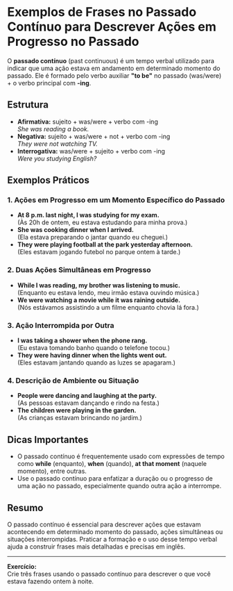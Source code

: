 
# Exemplos de Frases no Passado Contínuo para Descrever Ações em Progresso no Passado

O **passado contínuo** (past continuous) é um tempo verbal utilizado para indicar que uma ação estava em andamento em determinado momento do passado. Ele é formado pelo verbo auxiliar **"to be"** no passado (was/were) + o verbo principal com **-ing**.

## Estrutura

- **Afirmativa:** sujeito + was/were + verbo com -ing  
  _She was reading a book._
- **Negativa:** sujeito + was/were + not + verbo com -ing  
  _They were not watching TV._
- **Interrogativa:** was/were + sujeito + verbo com -ing  
  _Were you studying English?_

## Exemplos Práticos

### 1. Ações em Progresso em um Momento Específico do Passado

- **At 8 p.m. last night, I was studying for my exam.**  
  (Às 20h de ontem, eu estava estudando para minha prova.)
- **She was cooking dinner when I arrived.**  
  (Ela estava preparando o jantar quando eu cheguei.)
- **They were playing football at the park yesterday afternoon.**  
  (Eles estavam jogando futebol no parque ontem à tarde.)

### 2. Duas Ações Simultâneas em Progresso

- **While I was reading, my brother was listening to music.**  
  (Enquanto eu estava lendo, meu irmão estava ouvindo música.)
- **We were watching a movie while it was raining outside.**  
  (Nós estávamos assistindo a um filme enquanto chovia lá fora.)

### 3. Ação Interrompida por Outra

- **I was taking a shower when the phone rang.**  
  (Eu estava tomando banho quando o telefone tocou.)
- **They were having dinner when the lights went out.**  
  (Eles estavam jantando quando as luzes se apagaram.)

### 4. Descrição de Ambiente ou Situação

- **People were dancing and laughing at the party.**  
  (As pessoas estavam dançando e rindo na festa.)
- **The children were playing in the garden.**  
  (As crianças estavam brincando no jardim.)

## Dicas Importantes

- O passado contínuo é frequentemente usado com expressões de tempo como **while** (enquanto), **when** (quando), **at that moment** (naquele momento), entre outras.
- Use o passado contínuo para enfatizar a duração ou o progresso de uma ação no passado, especialmente quando outra ação a interrompe.

## Resumo

O passado contínuo é essencial para descrever ações que estavam acontecendo em determinado momento do passado, ações simultâneas ou situações interrompidas. Praticar a formação e o uso desse tempo verbal ajuda a construir frases mais detalhadas e precisas em inglês.

---
**Exercício:**  
Crie três frases usando o passado contínuo para descrever o que você estava fazendo ontem à noite.
```
